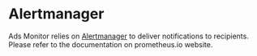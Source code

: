 # Alertmanager

Ads Monitor relies on [Alertmanager](https://prometheus.io/docs/alerting/latest/overview/) to deliver notifications to recipients. Please refer to the documentation on prometheus.io website.
